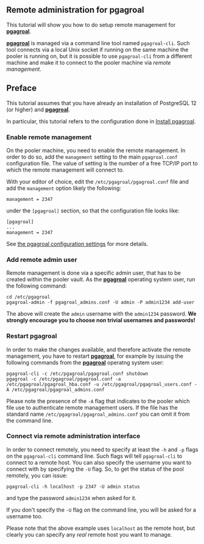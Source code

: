 ## Remote administration for pgagroal

This tutorial will show you how to do setup remote management for [**pgagroal**](https://github.com/agroal/pgagroal).

[**pgagroal**](https://github.com/agroal/pgagroal) is managed via a command line tool named `pgagroal-cli`. Such tool
connects via a local Unix socket if running on the same machine the pooler is
running on, but it is possible to use `pgagroal-cli` from a different machine
and make it to connect to the pooler machine via *remote management*.

## Preface

This tutorial assumes that you have already an installation of PostgreSQL 12 (or higher) and [**pgagroal**](https://github.com/agroal/pgagroal).

In particular, this tutorial refers to the configuration done in [Install pgagroal](https://github.com/pgagroal/pgagroal/blob/master/doc/tutorial/01_install.md).


### Enable remote management

On the pooler machine, you need to enable the remote management. In order to do so,
add the `management` setting to the main `pgagroal.conf` configuration file.
The value of setting is the number of a free TCP/IP port to which the remote
management will connect to.

With your editor of choice, edit the `/etc/pgagroal/pgagroal.conf` file and add the
`management` option likely the following:

```
management = 2347
```

under the `[pgagroal]` section, so that the configuration file looks like:

```
[pgagroal]
...
management = 2347
```

See [the pgagroal configuration settings](https://github.com/agroal/pgagroal/blob/master/doc/CONFIGURATION.md#pgagroal) for more details.

### Add remote admin user

Remote management is done via a specific admin user, that has to be created within the pooler vault.
As the [**pgagroal**](https://github.com/agroal/pgagroal) operating system user, run the following command:

```
cd /etc/pgagroal
pgagroal-admin -f pgagroal_admins.conf -U admin -P admin1234 add-user
```

The above will create the `admin` username with the `admin1234` password.
**We strongly encourage you to choose non trivial usernames and passwords!**


### Restart pgagroal

In order to make the changes available, and therefore activate the remote management, you have to restart [**pgagroal**](https://github.com/agroal/pgagroal), for example by issuing the following commands from the [**pgagroal**](https://github.com/agroal/pgagroal) operatng system user:

```
pgagroal-cli -c /etc/pgagroal/pgagroal.conf shutdown
pgagroal -c /etc/pgagroal/pgagroal.conf -a /etc/pgagroal/pgagroal_hba.conf -u /etc/pgagroal/pgagroal_users.conf -A /etc/pgagroal/pgagroal_admins.conf
```

Please note the presence of the `-A` flag that indicates to the pooler which file use to authenticate remote management users.
If the file has the standard name `/etc/pgagroal/pgagroal_admins.conf` you can omit it from the command line.

### Connect via remote administration interface

In order to connect remotely, you need to specify at least the `-h` and `-p` flags on the `pgagroal-cli` command line. Such flags will tell `pgagroal-cli` to connect to a remote host. You can also specify the username you want to connect with by specifying the `-U` flag.
So, to get the status of the pool remotely, you can issue:

```
pgagroal-cli -h localhost -p 2347 -U admin status
```

and type the password `admin1234` when asked for it.

If you don't specify the `-U` flag on the command line, you will be asked for a username too.

Please note that the above example uses `localhost` as the remote host, but clearly you can specify any *real* remote host you want to manage.

